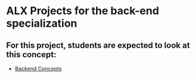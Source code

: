 # ALX Projects for the back-end specialization
## For this project, students are expected to look at this concept:
* [Backend Concepts](https://alx-intranet.hbtn.io/concepts/557)
